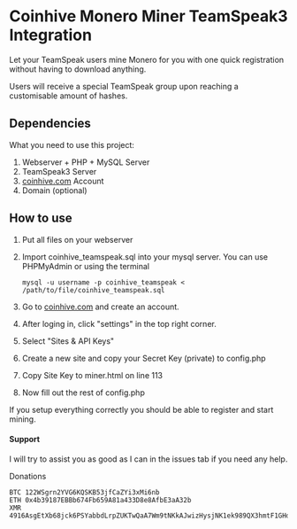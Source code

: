 # Coinhive Monero Miner TeamSpeak3 Integration

Let your TeamSpeak users mine Monero for you with one quick registration without having to download anything.

Users will receive a special TeamSpeak group upon reaching a customisable amount of hashes.

## Dependencies

What you need to use this project:
1. Webserver + PHP + MySQL Server
2. TeamSpeak3 Server
3. [coinhive.com](https://coinhive.com) Account
4. Domain (optional)

## How to use
1. Put all files on your webserver
2. Import coinhive_teamspeak.sql into your mysql server. You can use PHPMyAdmin or using the terminal

   `mysql -u username -p coinhive_teamspeak < /path/to/file/coinhive_teamspeak.sql`

1. Go to [coinhive.com](https://coinhive.com) and create an account.
2. After loging in, click "settings" in the top right corner.
3. Select "Sites & API Keys"
4. Create a new site and copy your Secret Key (private) to config.php
5. Copy Site Key to miner.html on line 113
6. Now fill out the rest of config.php

If you setup everything correctly you should be able to register and start mining.


#### Support
I will try to assist you as good as I can in the issues tab if you need any help.


Donations
```
BTC 122WSgrn2YVG6KQSKB53jfCaZYi3xMi6nb
ETH 0x4b39187EBBb674Fb659A81a433D8e8AfbE3aA32b
XMR 4916AsgEtXb68jck6PSYabbdLrpZUKTwQaA7Wm9tNKkAJwizHysjNK1ek989QX3hmtF1GHd1sUdn9G8bEBFNiWpw5pm4ToF
```